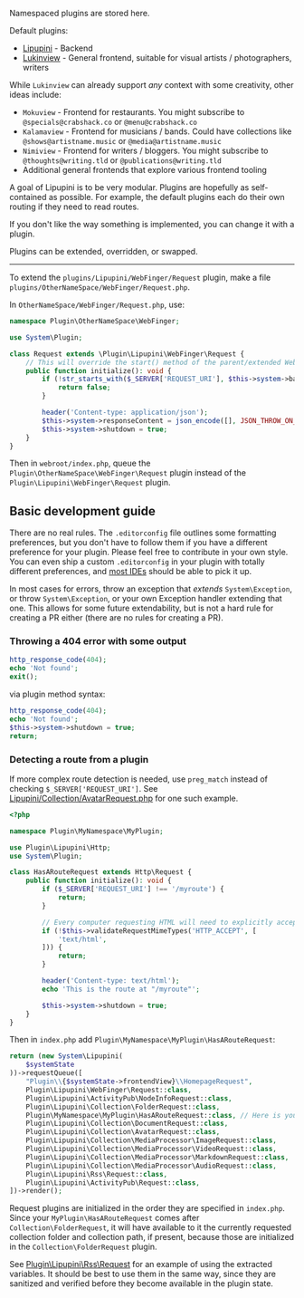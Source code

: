 Namespaced plugins are stored here.

Default plugins:

- [Lipupini](Lipupini) - Backend
- [Lukinview](Lukinview) - General frontend, suitable for visual artists / photographers, writers

While `Lukinview` can already support _any_ context with some creativity, other ideas include:

- `Mokuview` - Frontend for restaurants. You might subscribe to `@specials@crabshack.co` or `@menu@crabshack.co`
- `Kalamaview` - Frontend for musicians / bands. Could have collections like `@shows@artistname.music` or `@media@artistname.music`
- `Nimiview` - Frontend for writers / bloggers. You might subscribe to `@thoughts@writing.tld` or `@publications@writing.tld`
- Additional general frontends that explore various frontend tooling

A goal of Lipupini is to be very modular. Plugins are hopefully as self-contained as possible. For example, the default plugins each do their own routing if they need to read routes.

If you don't like the way something is implemented, you can change it with a plugin.

Plugins can be extended, overridden, or swapped.

---

To extend the `plugins/Lipupini/WebFinger/Request` plugin, make a file `plugins/OtherNameSpace/WebFinger/Request.php`.

In `OtherNameSpace/WebFinger/Request.php`, use:

```php
namespace Plugin\OtherNameSpace\WebFinger;

use System\Plugin;

class Request extends \Plugin\Lipupini\WebFinger\Request {
	// This will override the start() method of the parent/extended WebFinger class
	public function initialize(): void {
		if (!str_starts_with($_SERVER['REQUEST_URI'], $this->system->baseUriPath . '.well-known/webfinger')) {
			return false;
		}

		header('Content-type: application/json');
		$this->system->responseContent = json_encode([], JSON_THROW_ON_ERROR | JSON_UNESCAPED_SLASHES);
		$this->system->shutdown = true;
	}
}
```

Then in `webroot/index.php`, queue the `Plugin\OtherNameSpace\WebFinger\Request` plugin instead of the `Plugin\Lipupini\WebFinger\Request` plugin.

## Basic development guide

There are no real rules. The `.editorconfig` file outlines some formatting preferences, but you don't have to follow them if you have a different preference for your plugin. Please feel free to contribute in your own style. You can even ship a custom `.editorconfig` in your plugin with totally different preferences, and [most IDEs](https://editorconfig.org/#pre-installed) should be able to pick it up.

In most cases for errors, throw an exception that _extends_ `System\Exception`, or throw `System\Exception`, or your own Exception handler extending that one. This allows for some future extendability, but is not a hard rule for creating a PR either (there are no rules for creating a PR).

### Throwing a 404 error with some output

```php
http_response_code(404);
echo 'Not found';
exit();
```

via plugin method syntax:

```php
http_response_code(404);
echo 'Not found';
$this->system->shutdown = true;
return;
```

### Detecting a route from a plugin

If more complex route detection is needed, use `preg_match` instead of checking `$_SERVER['REQUEST_URI']`. See [Lipupini/Collection/AvatarRequest.php](Lipupini/Collection/AvatarRequest.php) for one such example.

```php
<?php

namespace Plugin\MyNamespace\MyPlugin;

use Plugin\Lipupini\Http;
use System\Plugin;

class HasARouteRequest extends Http\Request {
	public function initialize(): void {
		if ($_SERVER['REQUEST_URI'] !== '/myroute') {
			return;
		}

		// Every computer requesting HTML will need to explicitly accept "text/html"?
		if (!$this->validateRequestMimeTypes('HTTP_ACCEPT', [
			'text/html',
		])) {
			return;
		}

		header('Content-type: text/html');
		echo 'This is the route at "/myroute"';

		$this->system->shutdown = true;
	}
}
```

Then in `index.php` add `Plugin\MyNamespace\MyPlugin\HasARouteRequest`:

```php
return (new System\Lipupini(
	$systemState
))->requestQueue([
	"Plugin\\{$systemState->frontendView}\\HomepageRequest",
	Plugin\Lipupini\WebFinger\Request::class,
	Plugin\Lipupini\ActivityPub\NodeInfoRequest::class,
	Plugin\Lipupini\Collection\FolderRequest::class,
	Plugin\MyNamespace\MyPlugin\HasARouteRequest::class, // Here is your new plugin
	Plugin\Lipupini\Collection\DocumentRequest::class,
	Plugin\Lipupini\Collection\AvatarRequest::class,
	Plugin\Lipupini\Collection\MediaProcessor\ImageRequest::class,
	Plugin\Lipupini\Collection\MediaProcessor\VideoRequest::class,
	Plugin\Lipupini\Collection\MediaProcessor\MarkdownRequest::class,
	Plugin\Lipupini\Collection\MediaProcessor\AudioRequest::class,
	Plugin\Lipupini\Rss\Request::class,
	Plugin\Lipupini\ActivityPub\Request::class,
])->render();
```

Request plugins are initialized in the order they are specified in `index.php`. Since your `MyPlugin\HasARouteRequest` comes after `Collection\FolderRequest`, it will have available to it the currently requested collection folder and collection path, if present, because those are initialized in the `Collection\FolderRequest` plugin.

See [Plugin\Lipupini\Rss\Request](Lipupini/Rss/Request.php) for an example of using the extracted variables. It should be best to use them in the same way, since they are sanitized and verified before they become available in the plugin state.
